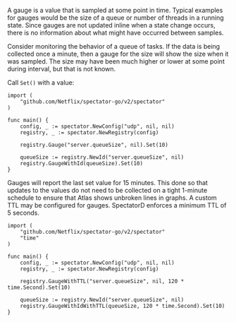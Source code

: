 A gauge is a value that is sampled at some point in time. Typical examples for gauges would be
the size of a queue or number of threads in a running state. Since gauges are not updated inline
when a state change occurs, there is no information about what might have occurred between samples.

Consider monitoring the behavior of a queue of tasks. If the data is being collected once a minute,
then a gauge for the size will show the size when it was sampled. The size may have been much
higher or lower at some point during interval, but that is not known.

Call `Set()` with a value:

```golang
import (
	"github.com/Netflix/spectator-go/v2/spectator"
)

func main() {
	config, _ := spectator.NewConfig("udp", nil, nil)
	registry, _ := spectator.NewRegistry(config)

	registry.Gauge("server.queueSize", nil).Set(10)

	queueSize := registry.NewId("server.queueSize", nil)
	registry.GaugeWithId(queueSize).Set(10)
}
```

Gauges will report the last set value for 15 minutes. This done so that updates to the values do
not need to be collected on a tight 1-minute schedule to ensure that Atlas shows unbroken lines in
graphs. A custom TTL may be configured for gauges. SpectatorD enforces a minimum TTL of 5 seconds.

```golang
import (
	"github.com/Netflix/spectator-go/v2/spectator"
	"time"
)

func main() {
	config, _ := spectator.NewConfig("udp", nil, nil)
	registry, _ := spectator.NewRegistry(config)

	registry.GaugeWithTTL("server.queueSize", nil, 120 * time.Second).Set(10)

	queueSize := registry.NewId("server.queueSize", nil)
	registry.GaugeWithIdWithTTL(queueSize, 120 * time.Second).Set(10)
}
```
